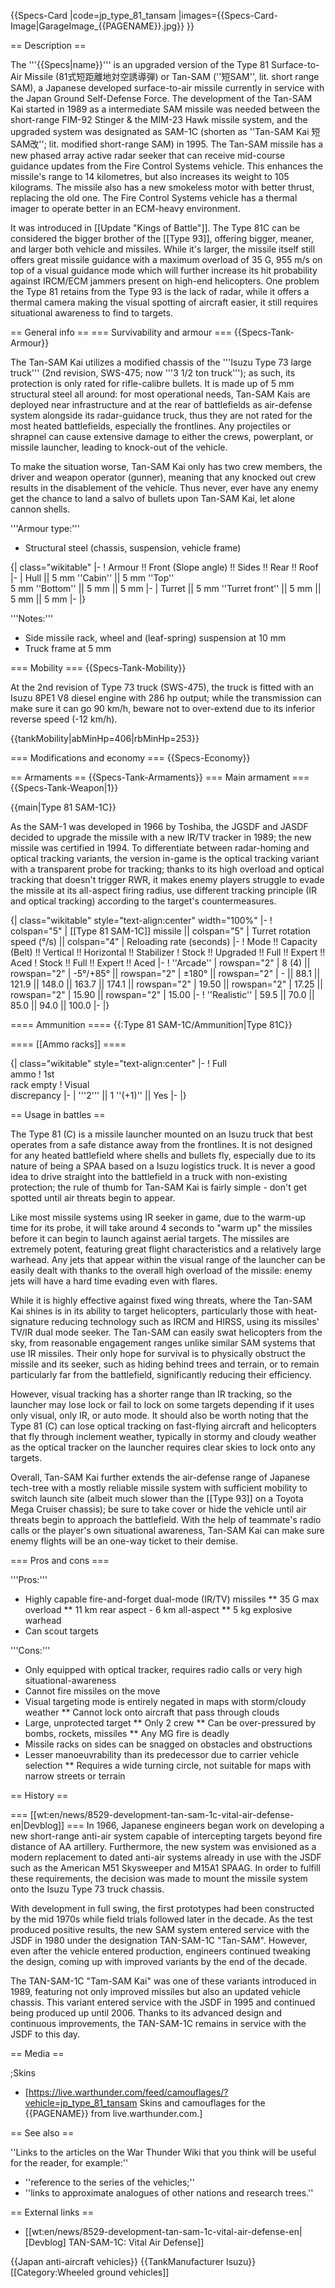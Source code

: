 {{Specs-Card
|code=jp_type_81_tansam
|images={{Specs-Card-Image|GarageImage_{{PAGENAME}}.jpg}}
}}

== Description ==
<!-- ''In the description, the first part should be about the history of the creation and combat usage of the vehicle, as well as its key features. In the second part, tell the reader about the ground vehicle in the game. Insert a screenshot of the vehicle, so that if the novice player does not remember the vehicle by name, he will immediately understand what kind of vehicle the article is talking about.'' -->
The '''{{Specs|name}}''' is an upgraded version of the Type 81 Surface-to-Air Missile (81式短距離地対空誘導弾) or Tan-SAM (''短SAM'', lit. short range SAM), a Japanese developed surface-to-air missile currently in service with the Japan Ground Self-Defense Force. The development of the Tan-SAM Kai started in 1989 as a intermediate SAM missile was needed between the short-range FIM-92 Stinger & the MIM-23 Hawk missile system, and the upgraded system was designated as SAM-1C (shorten as ''Tan-SAM Kai 短SAM改''; lit. modified short-range SAM) in 1995. The Tan-SAM missile has a new phased array active radar seeker that can receive mid-course guidance updates from the Fire Control Systems vehicle. This enhances the missile's range to 14 kilometres, but also increases its weight to 105 kilograms. The missile also has a new smokeless motor with better thrust, replacing the old one. The Fire Control Systems vehicle has a thermal imager to operate better in an ECM-heavy environment.

It was introduced in [[Update "Kings of Battle"]]. The Type 81C can be considered the bigger brother of the [[Type 93]], offering bigger, meaner, and larger both vehicle and missiles. While it's larger, the missile itself still offers great missile guidance with a maximum overload of 35 G, 955 m/s on top of a visual guidance mode which will further increase its hit probability against IRCM/ECM jammers present on high-end helicopters. One problem the Type 81 retains from the Type 93 is the lack of radar, while it offers a thermal camera making the visual spotting of aircraft easier, it still requires situational awareness to find to targets.

== General info ==
=== Survivability and armour ===
{{Specs-Tank-Armour}}
<!-- ''Describe armour protection. Note the most well protected and key weak areas. Appreciate the layout of modules as well as the number and location of crew members. Is the level of armour protection sufficient, is the placement of modules helpful for survival in combat? If necessary use a visual template to indicate the most secure and weak zones of the armour.'' -->
The Tan-SAM Kai utilizes a modified chassis of the '''Isuzu Type 73 large truck''' (2nd revision, SWS-475; now '''3 1/2 ton truck'''); as such, its protection is only rated for rifle-calibre bullets. It is made up of 5 mm structural steel all around: for most operational needs, Tan-SAM Kais are deployed near infrastructure and at the rear of battlefields as air-defense system alongside its radar-guidance truck, thus they are not rated for the most heated battlefields, especially the frontlines. Any projectiles or shrapnel can cause extensive damage to either the crews, powerplant, or missile launcher, leading to knock-out of the vehicle.

To make the situation worse, Tan-SAM Kai only has two crew members, the driver and weapon operator (gunner), meaning that any knocked out crew results in the disablement of the vehicle. Thus never, ever have any enemy get the chance to land a salvo of bullets upon Tan-SAM Kai, let alone cannon shells.

'''Armour type:''' <!-- The types of armour present on the vehicle and their general locations -->
<!-- Example: * Rolled homogeneous armour (Front, Side, Rear, Hull roof)
* Cast homogeneous armour (Turret, Transmission area) -->

* Structural steel (chassis, suspension, vehicle frame)

{| class="wikitable"
|-
! Armour !! Front (Slope angle) !! Sides !! Rear !! Roof
|-
| Hull || 5 mm ''Cabin'' || 5 mm ''Top'' <br>5 mm ''Bottom'' || 5 mm || 5 mm
|-
| Turret || 5 mm ''Turret front'' || 5 mm || 5 mm || 5 mm
|-
|}

'''Notes:''' <!-- Any additional notes which the user needs to be aware of -->
<!-- Example: * Suspension wheels are 20 mm thick, tracks are 30 mm thick, and torsion bars are 60 mm thick. -->

* Side missile rack, wheel and (leaf-spring) suspension at 10 mm
* Truck frame at 5 mm

=== Mobility ===
{{Specs-Tank-Mobility}}
<!-- ''Write about the mobility of the ground vehicle. Estimate the specific power and manoeuvrability, as well as the maximum speed forwards and backwards.'' -->
At the 2nd revision of Type 73 truck (SWS-475), the truck is fitted with an Isuzu 8PE1 V8 diesel engine with 286 hp output; while the transmission can make sure it can go 90 km/h, beware not to over-extend due to its inferior reverse speed (-12 km/h).

{{tankMobility|abMinHp=406|rbMinHp=253}}

=== Modifications and economy ===
{{Specs-Economy}}

== Armaments ==
{{Specs-Tank-Armaments}}
=== Main armament ===
{{Specs-Tank-Weapon|1}}
<!-- ''Give the reader information about the characteristics of the main gun. Assess its effectiveness in a battle based on the reloading speed, ballistics and the power of shells. Do not forget about the flexibility of the fire, that is how quickly the cannon can be aimed at the target, open fire on it and aim at another enemy. Add a link to the main article on the gun: <code><nowiki>{{main|Name of the weapon}}</nowiki></code>. Describe in general terms the ammunition available for the main gun. Give advice on how to use them and how to fill the ammunition storage.'' -->
{{main|Type 81 SAM-1C}}

As the SAM-1 was developed in 1966 by Toshiba, the JGSDF and JASDF decided to upgrade the missile with a new IR/TV tracker in 1989; the new missile was certified in 1994. To differentiate between radar-homing and optical tracking variants, the version in-game is the optical tracking variant with a transparent probe for tracking; thanks to its high overload and optical tracking that doesn't trigger RWR, it makes enemy players struggle to evade the missile at its all-aspect firing radius, use different tracking principle (IR and optical tracking) according to the target's countermeasures.

{| class="wikitable" style="text-align:center" width="100%"
|-
! colspan="5" | [[Type 81 SAM-1C]] missile || colspan="5" | Turret rotation speed (°/s) || colspan="4" | Reloading rate (seconds)
|-
! Mode !! Capacity (Belt) !! Vertical !! Horizontal !! Stabilizer
! Stock !! Upgraded !! Full !! Expert !! Aced
! Stock !! Full !! Expert !! Aced
|-
! ''Arcade''
| rowspan="2" | 8 (4) || rowspan="2" | -5°/+85° || rowspan="2" | ±180° || rowspan="2" | - || 88.1 || 121.9 || 148.0 || 163.7 || 174.1 || rowspan="2" | 19.50 || rowspan="2" | 17.25 || rowspan="2" | 15.90 || rowspan="2" | 15.00
|-
! ''Realistic''
| 59.5 || 70.0 || 85.0 || 94.0 || 100.0
|-
|}

==== Ammunition ====
{{:Type 81 SAM-1C/Ammunition|Type 81C}}

==== [[Ammo racks]] ====
<!-- [[File:Ammoracks_{{PAGENAME}}.png|right|thumb|x250px|[[Ammo racks]] of the {{PAGENAME}}]] -->
<!-- '''Last updated:''' -->
{| class="wikitable" style="text-align:center"
|-
! Full<br>ammo
! 1st<br>rack empty
! Visual<br>discrepancy
|-
| '''2''' || 1 ''(+1)'' || Yes
|-
|}

== Usage in battles ==
<!-- ''Describe the tactics of playing in the vehicle, the features of using vehicles in the team and advice on tactics. Refrain from creating a "guide" - do not impose a single point of view but instead give the reader food for thought. Describe the most dangerous enemies and give recommendations on fighting them. If necessary, note the specifics of the game in different modes (AB, RB, SB).'' -->
The Type 81 (C) is a missile launcher mounted on an Isuzu truck that best operates from a safe distance away from the frontlines. It is not designed for any heated battlefield where shells and bullets fly, especially due to its nature of being a SPAA based on a Isuzu logistics truck. It is never a good idea to drive straight into the battlefield in a truck with non-existing protection; the rule of thumb for Tan-SAM Kai is fairly simple - don't get spotted until air threats begin to appear.

Like most missile systems using IR seeker in game, due to the warm-up time for its probe, it will take around 4 seconds to "warm up" the missiles before it can begin to launch against aerial targets. The missiles are extremely potent, featuring great flight characteristics and a relatively large warhead. Any jets that appear within the visual range of the launcher can be easily dealt with thanks to the overall high overload of the missile: enemy jets will have a hard time evading even with flares.

While it is highly effective against fixed wing threats, where the Tan-SAM Kai shines is in its ability to target helicopters, particularly those with heat-signature reducing technology such as IRCM and HIRSS, using its missiles' TV/IR dual mode seeker. The Tan-SAM can easily swat helicopters from the sky, from reasonable engagement ranges unlike similar SAM systems that use IR missiles. Their only hope for survival is to physically obstruct the missile and its seeker, such as hiding behind trees and terrain, or to remain particularly far from the battlefield, significantly reducing their efficiency.

However, visual tracking has a shorter range than IR tracking, so the launcher may lose lock or fail to lock on some targets depending if it uses only visual, only IR, or auto mode. It should also be worth noting that the Type 81 (C) can lose optical tracking on fast-flying aircraft and helicopters that fly through inclement weather, typically in stormy and cloudy weather as the optical tracker on the launcher requires clear skies to lock onto any targets.

Overall, Tan-SAM Kai further extends the air-defense range of Japanese tech-tree with a mostly reliable missile system with sufficient mobility to switch launch site (albeit much slower than the [[Type 93]] on a Toyota Mega Cruiser chassis); be sure to take cover or hide the vehicle until air threats begin to approach the battlefield. With the help of teammate's radio calls or the player's own situational awareness, Tan-SAM Kai can make sure enemy flights will be an one-way ticket to their demise.

=== Pros and cons ===
<!-- ''Summarise and briefly evaluate the vehicle in terms of its characteristics and combat effectiveness. Mark its pros and cons in a bulleted list. Try not to use more than 6 points for each of the characteristics. Avoid using categorical definitions such as "bad", "good" and the like - use substitutions with softer forms such as "inadequate" and "effective".'' -->

'''Pros:'''

* Highly capable fire-and-forget dual-mode (IR/TV) missiles
** 35 G max overload
** 11 km rear aspect - 6 km all-aspect
** 5 kg explosive warhead
* Can scout targets

'''Cons:'''

* Only equipped with optical tracker, requires radio calls or very high situational-awareness
* Cannot fire missiles on the move
* Visual targeting mode is entirely negated in maps with storm/cloudy weather
** Cannot lock onto aircraft that pass through clouds
* Large, unprotected target
** Only 2 crew
** Can be over-pressured by bombs, rockets, missiles
** Any MG fire is deadly
* Missile racks on sides can be snagged on obstacles and obstructions
* Lesser manoeuvrability than its predecessor due to carrier vehicle selection
** Requires a wide turning circle, not suitable for maps with narrow streets or terrain

== History ==
<!-- ''Describe the history of the creation and combat usage of the vehicle in more detail than in the introduction. If the historical reference turns out to be too long, take it to a separate article, taking a link to the article about the vehicle and adding a block "/History" (example: <nowiki>https://wiki.warthunder.com/(Vehicle-name)/History</nowiki>) and add a link to it here using the <code>main</code> template. Be sure to reference text and sources by using <code><nowiki><ref></ref></nowiki></code>, as well as adding them at the end of the article with <code><nowiki><references /></nowiki></code>. This section may also include the vehicle's dev blog entry (if applicable) and the in-game encyclopedia description (under <code><nowiki>=== In-game description ===</nowiki></code>, also if applicable).'' -->

=== [[wt:en/news/8529-development-tan-sam-1c-vital-air-defense-en|Devblog]] ===
In 1966, Japanese engineers began work on developing a new short-range anti-air system capable of intercepting targets beyond fire distance of AA artillery. Furthermore, the new system was envisioned as a modern replacement to dated anti-air systems already in use with the JSDF such as the American M51 Skysweeper and M15A1 SPAAG. In order to fulfill these requirements, the decision was made to mount the missile system onto the Isuzu Type 73 truck chassis.

With development in full swing, the first prototypes had been constructed by the mid 1970s while field trials followed later in the decade. As the test produced positive results, the new SAM system entered service with the JSDF in 1980 under the designation TAN-SAM-1C "Tan-SAM". However, even after the vehicle entered production, engineers continued tweaking the design, coming up with improved variants by the end of the decade.

The TAN-SAM-1C "Tam-SAM Kai" was one of these variants introduced in 1989, featuring not only improved missiles but also an updated vehicle chassis. This variant entered service with the JSDF in 1995 and continued being produced up until 2006. Thanks to its advanced design and continuous improvements, the TAN-SAM-1C remains in service with the JSDF to this day.

== Media ==
<!-- ''Excellent additions to the article would be video guides, screenshots from the game, and photos.'' -->

;Skins
* [https://live.warthunder.com/feed/camouflages/?vehicle=jp_type_81_tansam Skins and camouflages for the {{PAGENAME}} from live.warthunder.com.]

== See also ==
<!-- ''Links to the articles on the War Thunder Wiki that you think will be useful for the reader, for example:''
* ''reference to the series of the vehicles;''
* ''links to approximate analogues of other nations and research trees.'' -->
''Links to the articles on the War Thunder Wiki that you think will be useful for the reader, for example:''

* ''reference to the series of the vehicles;''
* ''links to approximate analogues of other nations and research trees.''

== External links ==
<!-- ''Paste links to sources and external resources, such as:''
* ''topic on the official game forum;''
* ''other literature.'' -->

* [[wt:en/news/8529-development-tan-sam-1c-vital-air-defense-en|[Devblog] TAN-SAM-1C: Vital Air Defense]]

{{Japan anti-aircraft vehicles}}
{{TankManufacturer Isuzu}}
[[Category:Wheeled ground vehicles]]
